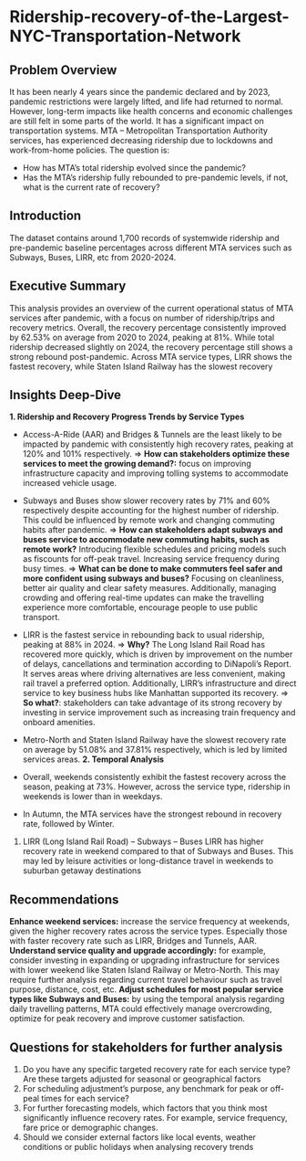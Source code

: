 # Ridership-recovery-of-the-Largest-NYC-Transportation-Network
## Problem Overview
It has been nearly 4 years since the pandemic declared and by 2023, pandemic restrictions were largely lifted, and life had returned to normal. However, long-term impacts like health concerns and economic challenges are still felt in some parts of the world. It has a significant impact on transportation systems. MTA – Metropolitan Transportation Authority services, has experienced decreasing ridership due to lockdowns and work-from-home policies.  The question is: 
-	How has MTA’s total ridership evolved since the pandemic?
-	Has the MTA’s ridership fully rebounded to pre-pandemic levels, if not, what is the current rate of recovery?
## Introduction
The dataset contains around 1,700 records of systemwide ridership and pre-pandemic baseline percentages across different MTA services such as Subways, Buses, LIRR, etc from 2020-2024.
## Executive Summary
This analysis provides an overview of the current operational status of MTA services after pandemic, with a focus on number of ridership/trips and recovery metrics.  Overall, the recovery percentage consistently improved by 62.53% on average from 2020 to 2024, peaking at 81%. While total ridership decreased slightly on 2024, the recovery percentage still shows a strong rebound post-pandemic. Across MTA service types, LIRR shows the fastest recovery, while Staten Island Railway has the slowest recovery 
## Insights Deep-Dive
****1. Ridership and Recovery Progress Trends by Service Types****
-	Access-A-Ride (AAR) and Bridges & Tunnels are the least likely to be impacted by pandemic with consistently high recovery rates, peaking at 120% and 101% respectively.
=> **How can stakeholders optimize these services to meet the growing demand?:** focus on improving infrastructure capacity and improving tolling systems to accommodate increased vehicle usage.

-	Subways and Buses show slower recovery rates by 71% and 60% respectively despite accounting for the highest number of ridership. This could be influenced by remote work and changing commuting habits after pandemic. 
=> **How can stakeholders adapt subways and buses service to accommodate new commuting habits, such as remote work?** Introducing flexible schedules and pricing models such as fiscounts for off-peak travel.  Increasing service frequency during busy times.
=> **What can be done to make commuters feel safer and more confident using subways and buses?** Focusing on cleanliness, better air quality and clear safety measures. Additionally, managing crowding and offering real-time updates can make the travelling experience more comfortable, encourage people to use public transport.

-	LIRR is the fastest service in rebounding back to usual ridership, peaking at 88% in 2024.
=> **Why?** The Long Island Rail Road has recovered more quickly, which is driven by improvement on the number of delays, cancellations and termination according to DiNapoli’s Report. It serves areas where driving alternatives are less convenient, making rail travel a preferred option. Additionally, LIRR’s infrastructure and direct service to key business hubs like Manhattan supported its recovery.
=> **So what?**: stakeholders can take advantage of its strong recovery by investing in service improvement such as increasing train frequency and onboard amenities. 

-	Metro-North and Staten Island Railway have the slowest recovery rate on average by 51.08% and 37.81% respectively, which is led by limited services areas.
****2. Temporal Analysis****
- Overall, weekends consistently exhibit the fastest recovery across the season, peaking at 73%. However, across the service type, ridership in weekends is lower than in weekdays.
-	In Autumn, the MTA services have the strongest rebound in recovery rate, followed by Winter. 
1.	LIRR (Long Island Rail Road) – Subways – Buses
LIRR has higher recovery rate in weekend compared to that of Subways and Buses. This may led by leisure activities or long-distance travel in weekends to suburban getaway destinations

## Recommendations
**Enhance weekend services:** increase the service frequency at weekends, given the higher recovery rates across the service types. Especially those with faster recovery rate such as LIRR, Bridges and Tunnels, AAR.  
**Understand service quality and upgrade accordingly:** for example, consider investing in expanding or upgrading infrastructure for services with lower weekend like Staten Island Railway or Metro-North. This may require further analysis regarding current travel behaviour such as travel purpose, distance, cost, etc. 
**Adjust schedules for most popular service types like Subways and Buses:** by using the temporal analysis regarding daily travelling patterns, MTA could effectively manage overcrowding, optimize for peak recovery and improve customer satisfaction. 
## Questions for stakeholders for further analysis
1.	Do you have any specific targeted recovery rate for each service type? Are these targets adjusted for seasonal or geographical factors
2.	For scheduling adjustment’s purpose, any benchmark for peak or off-peal times for each service? 
3.	For further forecasting models, which factors that you think most significantly influence recovery rates. For example, service frequency, fare price or demographic changes. 
4.	Should we consider external factors like local events, weather conditions or public holidays when analysing recovery trends


